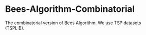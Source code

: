 # Bees-Algorithm-Combinatorial
The combinatorial version of Bees Algorithm.
We use TSP datasets (TSPLIB).
